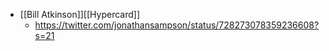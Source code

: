 - [[Bill Atkinson]][[Hypercard]]
    - https://twitter.com/jonathansampson/status/728273078359236608?s=21
